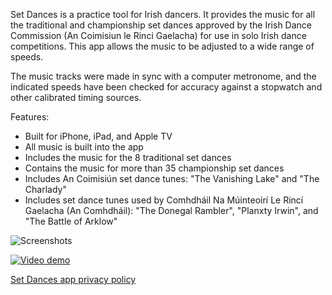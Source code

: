 Set Dances is a practice tool for Irish dancers.  It provides the music for all the traditional and championship set dances approved by the Irish Dance Commission (An Coimisiun le Rinci Gaelacha) for use in solo Irish dance competitions.  This app allows the music to be adjusted to a wide range of speeds.

The music tracks were made in sync with a computer metronome, and the indicated speeds have been checked for accuracy against a stopwatch and other calibrated timing sources.

Features:

- Built for iPhone, iPad, and Apple TV
- All music is built into the app
- Includes the music for the 8 traditional set dances
- Contains the music for more than 35 championship set dances
- Includes An Coimisiún set dance tunes: "The Vanishing Lake" and "The Charlady"
- Includes set dance tunes used by Comhdháil Na Múinteoirí Le Rincí Gaelacha (An Comhdháil): "The Donegal Rambler", "Planxty Irwin", and "The Battle of Arklow"

![Screenshots](https://github.com/douglowder/set-dances-website/assets/6577821/24778aa2-e127-4c63-bd18-4d186b3843a1)

[![Video demo](https://github.com/douglowder/set-dances-website/assets/6577821/1e996b6b-e738-4fad-a98b-d2a0a67a7ad6)](https://github.com/douglowder/set-dances-website/assets/6577821/546db458-b07c-41e9-8959-c3278dec6497)

[Set Dances app privacy policy](./privacy.md)
